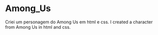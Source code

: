 # Among_Us
Criei um personagem do Among Us em html e css.
I created a character from Among Us in html and css.
